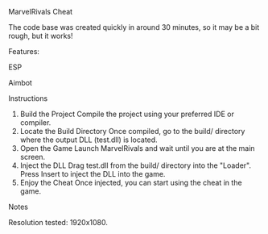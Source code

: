 MarvelRivals Cheat

The code base was created quickly in around 30 minutes, so it may be a bit rough, but it works!

Features:

ESP

Aimbot



Instructions
1. Build the Project
Compile the project using your preferred IDE or compiler.
2. Locate the Build Directory
Once compiled, go to the build/ directory where the output DLL (test.dll) is located.
3. Open the Game
Launch MarvelRivals and wait until you are at the main screen.
4. Inject the DLL
Drag test.dll from the build/ directory into the "Loader".
Press Insert to inject the DLL into the game.
6. Enjoy the Cheat
Once injected, you can start using the cheat in the game.


Notes

Resolution tested: 1920x1080. 
